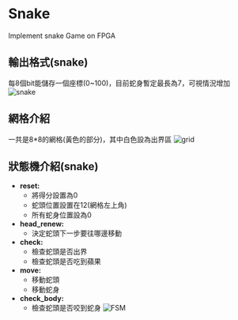 # Snake
Implement snake Game on FPGA

## 輸出格式(snake)
每8個bit能儲存一個座標(0~100)，目前蛇身暫定最長為7，可視情況增加
![snake](https://github.com/Potassium-chromate/Snake/blob/main/picture/Snake.png)

## 網格介紹
一共是8*8的網格(黃色的部分)，其中白色設為出界區
![grid](https://github.com/Potassium-chromate/Snake/blob/main/picture/grid.png)

## 狀態機介紹(snake)
* **reset:**
  - 將得分設置為0
  - 蛇頭位置設置在12(網格左上角)
  - 所有蛇身位置設為0
* **head_renew:**
  - 決定蛇頭下一步要往哪邊移動
* **check:**
  - 檢查蛇頭是否出界
  - 檢查蛇頭是否吃到蘋果
* **move:**
  - 移動蛇頭
  - 移動蛇身
* **check_body:**
  - 檢查蛇頭是否咬到蛇身
![FSM](https://github.com/Potassium-chromate/Snake/blob/main/picture/FSM.png)

